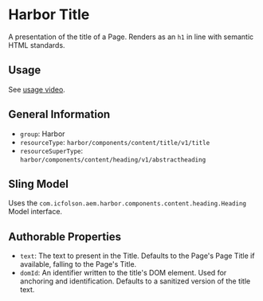 # Harbor Title

A presentation of the title of a Page.  Renders as an `h1` in line with semantic 
HTML standards. 

## Usage

See [usage video](https://youtu.be/NGEvtXB-atM).

## General Information

* `group`: Harbor
* `resourceType`: `harbor/components/content/title/v1/title`
* `resourceSuperType`: `harbor/components/content/heading/v1/abstractheading`

## Sling Model

Uses the `com.icfolson.aem.harbor.components.content.heading.Heading` Model interface.

## Authorable Properties

* `text`: The text to present in the Title.  Defaults to the Page's Page Title if available, falling to the Page's Title.
* `domId`: An identifier written to the title's DOM element.  Used for anchoring and identification.  Defaults to a sanitized version of the title text.

